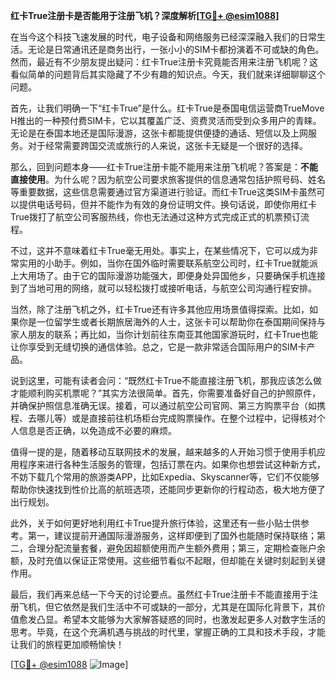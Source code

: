 **红卡True注册卡是否能用于注册飞机？深度解析[[TG💪+ @esim1088](https://t.me/s/esim1088)]**

在当今这个科技飞速发展的时代，电子设备和网络服务已经深深融入我们的日常生活。无论是日常通讯还是商务出行，一张小小的SIM卡都扮演着不可或缺的角色。然而，最近有不少朋友提出疑问：红卡True注册卡究竟能否用来注册飞机呢？这看似简单的问题背后其实隐藏了不少有趣的知识点。今天，我们就来详细聊聊这个问题。

首先，让我们明确一下“红卡True”是什么。红卡True是泰国电信运营商TrueMove H推出的一种预付费SIM卡，它以其覆盖广泛、资费灵活而受到众多用户的青睐。无论是在泰国本地还是国际漫游，这张卡都能提供便捷的通话、短信以及上网服务。对于经常需要跨国交流或旅行的人来说，这张卡无疑是一个很好的选择。

那么，回到问题本身——红卡True注册卡能不能用来注册飞机呢？答案是：**不能直接使用**。为什么呢？因为航空公司要求旅客提供的信息通常包括护照号码、姓名等重要数据，这些信息需要通过官方渠道进行验证。而红卡True这类SIM卡虽然可以提供电话号码，但并不能作为有效的身份证明文件。换句话说，即使你用红卡True拨打了航空公司客服热线，你也无法通过这种方式完成正式的机票预订流程。

不过，这并不意味着红卡True毫无用处。事实上，在某些情况下，它可以成为非常实用的小助手。例如，当你在国外临时需要联系航空公司时，红卡True就能派上大用场了。由于它的国际漫游功能强大，即便身处异国他乡，只要确保手机连接到了当地可用的网络，就可以轻松拨打或接听电话，与航空公司沟通行程安排。

当然，除了注册飞机之外，红卡True还有许多其他应用场景值得探索。比如，如果你是一位留学生或者长期旅居海外的人士，这张卡可以帮助你在泰国期间保持与家人朋友的联系；再比如，当你计划前往东南亚其他国家游玩时，红卡True也能让你享受到无缝切换的通信体验。总之，它是一款非常适合国际用户的SIM卡产品。

说到这里，可能有读者会问：“既然红卡True不能直接注册飞机，那我应该怎么做才能顺利购买机票呢？”其实方法很简单。首先，你需要准备好自己的护照原件，并确保护照信息准确无误。接着，可以通过航空公司官网、第三方购票平台（如携程、去哪儿等）或是直接前往机场柜台完成购票操作。在整个过程中，记得核对个人信息是否正确，以免造成不必要的麻烦。

值得一提的是，随着移动互联网技术的发展，越来越多的人开始习惯于使用手机应用程序来进行各种生活服务的管理，包括订票在内。如果你也想尝试这种新方式，不妨下载几个常用的旅游类APP，比如Expedia、Skyscanner等，它们不仅能够帮助你快速找到性价比高的航班选项，还能同步更新你的行程动态，极大地方便了出行规划。

此外，关于如何更好地利用红卡True提升旅行体验，这里还有一些小贴士供参考。第一，建议提前开通国际漫游服务，这样即便到了国外也能随时保持联络；第二，合理分配流量套餐，避免因超额使用而产生额外费用；第三，定期检查账户余额，及时充值以保证正常使用。这些细节看似不起眼，但却能在关键时刻起到关键作用。

最后，我们再来总结一下今天的讨论要点。虽然红卡True注册卡不能直接用于注册飞机，但它依然是我们生活中不可或缺的一部分，尤其是在国际化背景下，其价值愈发凸显。希望本文能够为大家解答疑惑的同时，也激发起更多人对数字生活的思考。毕竟，在这个充满机遇与挑战的时代里，掌握正确的工具和技术手段，才能让我们的旅程更加顺畅愉快！

[[TG💪+ @esim1088](https://t.me/s/esim1088) ![Image](https://i.postimg.cc/4NQfJmqS/Snipaste-2025-05-13-00-14-12.png)]